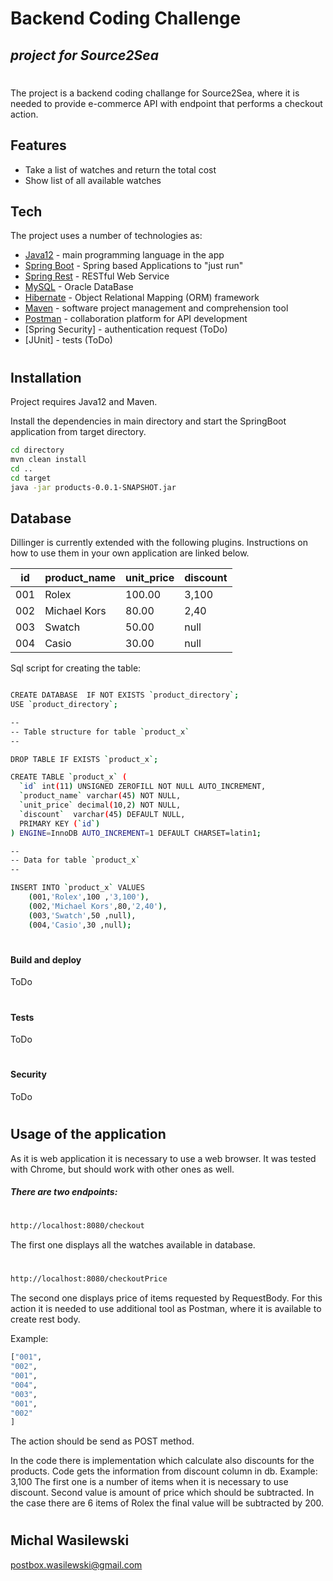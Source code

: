 # Backend Coding Challenge
## _project for Source2Sea_
#
#



The project is a backend coding challange for Source2Sea, where it is needed 
to provide e-commerce API with endpoint that performs a checkout action. 



## Features

- Take a list of watches and return the total cost
- Show list of all available watches





## Tech

The project uses a number of technologies as:

- [Java12] - main programming language in the app 
- [Spring Boot] - Spring based Applications to "just run"
- [Spring Rest] - RESTful Web Service
- [MySQL] - Oracle DataBase
- [Hibernate] - Object Relational Mapping (ORM) framework
- [Maven] - software project management and comprehension tool 
- [Postman] - collaboration platform for API development 
- [Spring Security] - authentication request (ToDo) 
- [JUnit] - tests (ToDo) 
#
#



## Installation

Project requires Java12 and Maven.

Install the dependencies in main directory and start the SpringBoot application from target directory.

```sh
cd directory
mvn clean install
cd ..
cd target
java -jar products-0.0.1-SNAPSHOT.jar
```


## Database

Dillinger is currently extended with the following plugins.
Instructions on how to use them in your own application are linked below.




| id  | product_name  | unit_price  | discount  |
|---|---|---|---|
| 001 | Rolex  | 100.00  |  3,100 |
| 002 | Michael Kors  | 80.00  |  2,40 |
| 003 | Swatch  |  50.00 | null  |
| 004 | Casio | 30.00  | null  |


Sql script for creating the table:
```sh

CREATE DATABASE  IF NOT EXISTS `product_directory`;
USE `product_directory`;

--
-- Table structure for table `product_x`
--

DROP TABLE IF EXISTS `product_x`;

CREATE TABLE `product_x` (
  `id` int(11) UNSIGNED ZEROFILL NOT NULL AUTO_INCREMENT,
  `product_name` varchar(45) NOT NULL,
  `unit_price` decimal(10,2) NOT NULL,
  `discount`  varchar(45) DEFAULT NULL,
  PRIMARY KEY (`id`)
) ENGINE=InnoDB AUTO_INCREMENT=1 DEFAULT CHARSET=latin1;

--
-- Data for table `product_x`
--

INSERT INTO `product_x` VALUES 
	(001,'Rolex',100 ,'3,100'),
	(002,'Michael Kors',80,'2,40'),
	(003,'Swatch',50 ,null),
	(004,'Casio',30 ,null);

```


#
#
#
#### Build and deploy
ToDo
#

#### Tests
ToDo
#

#
#### Security
ToDo
#
#

## Usage of the application

As it is web application it is necessary to use a web browser.
It was tested with Chrome, but should work with other ones as well.

##### There are two endpoints: 
#
#
#
```sh
http://localhost:8080/checkout
```
The first one displays all the watches available in database. 

#
#
```sh
http://localhost:8080/checkoutPrice
```

The second one displays price of items requested by RequestBody.
For this action it is needed to use additional tool as Postman, where it is available to create rest body.

Example:
```sh
["001",
"002",
"001",
"004",
"003",
"001",
"002"
]
```
The action should be send as POST method.

In the code there is implementation which calculate also discounts for the products.
Code gets the information from discount column in db.
Example: 3,100
The first one is a number of items when it is necessary to use discount. 
Second value is amount of price which should be subtracted.
In the case there are 6 items of Rolex the final value will be subtracted by 200.







#
#
## Michal Wasilewski

postbox.wasilewski@gmail.com



[//]: # (These are reference links used in the body of this note and get stripped out when the markdown processor does its job. There is no need to format nicely because it shouldn't be seen. Thanks SO - http://stackoverflow.com/questions/4823468/store-comments-in-markdown-syntax)

   [Spring Boot]: <https://spring.io/projects/spring-boot>
   [git-repo-url]: <https://github.com/joemccann/dillinger.git>
   [Spring Rest]: <https://spring.io/guides/gs/rest-service/>
   [MySQL]: <https://www.mysql.com/>
   [Hibernate]: <https://hibernate.org/orm/>
   [Maven]: <http://maven.apache.org/>
   [Postman]: <www.postman.com>
   [Java12]: <https://www.oracle.com/pl/java/technologies/javase/jdk12-archive-downloads.html>


   [PlDb]: <https://github.com/joemccann/dillinger/tree/master/plugins/dropbox/README.md>
   [PlGh]: <https://github.com/joemccann/dillinger/tree/master/plugins/github/README.md>
   [PlGd]: <https://github.com/joemccann/dillinger/tree/master/plugins/googledrive/README.md>
   [PlOd]: <https://github.com/joemccann/dillinger/tree/master/plugins/onedrive/README.md>
   [PlMe]: <https://github.com/joemccann/dillinger/tree/master/plugins/medium/README.md>
   [PlGa]: <https://github.com/RahulHP/dillinger/blob/master/plugins/googleanalytics/README.md>
